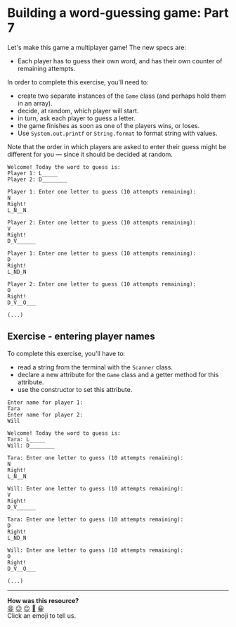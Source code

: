 # Building a word-guessing game: Part 7

Let's make this game a multiplayer game! The new specs are:
 * Each player has to guess their own word, and has their own counter of remaining attempts.

In order to complete this exercise, you'll need to:
* create two separate instances of the `Game` class (and perhaps hold them in an array). 
* decide, at random, which player will start.
* in turn, ask each player to guess a letter.
* the game finishes as soon as one of the players wins, or loses.
* Use `System.out.printf` or `String.format` to format string with values.

Note that the order in which players are asked to enter their guess might be different for you — since it should be decided at random.

```
Welcome! Today the word to guess is:
Player 1: L_____
Player 2: D________

Player 1: Enter one letter to guess (10 attempts remaining):
N
Right!
L_N__N

Player 2: Enter one letter to guess (10 attempts remaining):
V
Right!
D_V______

Player 1: Enter one letter to guess (10 attempts remaining):
D
Right!
L_ND_N

Player 2: Enter one letter to guess (10 attempts remaining):
O
Right!
D_V__O___

(...)
```

## Exercise - entering player names

To complete this exercise, you'll have to:
 * read a string from the terminal with the `Scanner` class.
 * declare a new attribute for the `Game` class and a getter method for this attribute.
 * use the constructor to set this attribute.

```
Enter name for player 1: 
Tara
Enter name for player 2:
Will

Welcome! Today the word to guess is:
Tara: L_____
Will: D________

Tara: Enter one letter to guess (10 attempts remaining):
N
Right!
L_N__N

Will: Enter one letter to guess (10 attempts remaining):
V
Right!
D_V______

Tara: Enter one letter to guess (10 attempts remaining):
D
Right!
L_ND_N

Will: Enter one letter to guess (10 attempts remaining):
O
Right!
D_V__O___

(...)
```


<!-- BEGIN GENERATED SECTION DO NOT EDIT -->

---

**How was this resource?**  
[😫](https://airtable.com/shrUJ3t7KLMqVRFKR?prefill_Repository=makersacademy%2Fjava-fundamentals-with-intellij&prefill_File=main%2F07_challenge_multiplayer.md&prefill_Sentiment=😫) [😕](https://airtable.com/shrUJ3t7KLMqVRFKR?prefill_Repository=makersacademy%2Fjava-fundamentals-with-intellij&prefill_File=main%2F07_challenge_multiplayer.md&prefill_Sentiment=😕) [😐](https://airtable.com/shrUJ3t7KLMqVRFKR?prefill_Repository=makersacademy%2Fjava-fundamentals-with-intellij&prefill_File=main%2F07_challenge_multiplayer.md&prefill_Sentiment=😐) [🙂](https://airtable.com/shrUJ3t7KLMqVRFKR?prefill_Repository=makersacademy%2Fjava-fundamentals-with-intellij&prefill_File=main%2F07_challenge_multiplayer.md&prefill_Sentiment=🙂) [😀](https://airtable.com/shrUJ3t7KLMqVRFKR?prefill_Repository=makersacademy%2Fjava-fundamentals-with-intellij&prefill_File=main%2F07_challenge_multiplayer.md&prefill_Sentiment=😀)  
Click an emoji to tell us.

<!-- END GENERATED SECTION DO NOT EDIT -->
